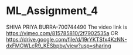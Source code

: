# ML_Assignment_4
SHIVA PRIYA BURRA-700744490
The video link is https://vimeo.com/815785810/2f7902535a OR https://drive.google.com/file/d/19rYKTSfx4KzNN-dxFMOWLcR9_KESbpbv/view?usp=sharing
